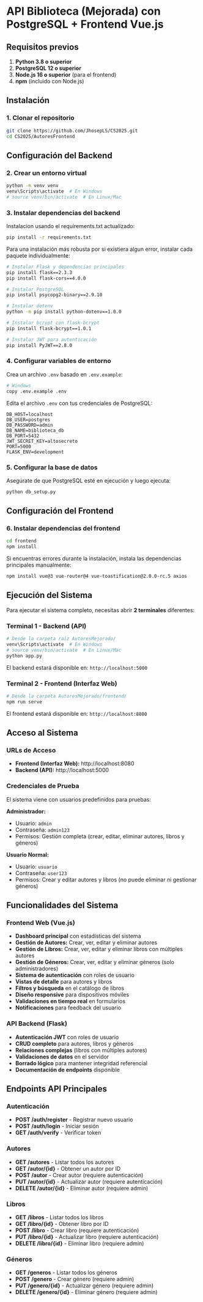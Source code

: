 # API Biblioteca (Mejorada) con PostgreSQL + Frontend Vue.js

## Requisitos previos

1. **Python 3.8 o superior**
2. **PostgreSQL 12 o superior**
3. **Node.js 16 o superior** (para el frontend)
4. **npm** (incluido con Node.js)

## Instalación

### 1. Clonar el repositorio

```bash
git clone https://github.com/JhosepLS/CS2025.git
cd CS2025/AutoresFrontend
```

## Configuración del Backend

### 2. Crear un entorno virtual

```bash
python -m venv venv
venv\Scripts\activate  # En Windows
# source venv/bin/activate  # En Linux/Mac
```

### 3. Instalar dependencias del backend

Instalacion usando el requirements.txt actualizado:

```bash
pip install -r requirements.txt
```

Para una instalación más robusta por si existiera algun error, instalar cada paquete individualmente:
```bash
# Instalar Flask y dependencias principales
pip install flask==2.3.3
pip install flask-cors==4.0.0

# Instalar PostgreSQL
pip install psycopg2-binary==2.9.10

# Instalar dotenv
python -m pip install python-dotenv==1.0.0

# Instalar bcrypt con flask-bcrypt
pip install flask-bcrypt==1.0.1

# Instalar JWT para autenticación
pip install PyJWT==2.8.0
```

### 4. Configurar variables de entorno

Crea un archivo `.env` basado en `.env.example`:

```bash
# Windows
copy .env.example .env
```

Edita el archivo `.env` con tus credenciales de PostgreSQL:

```
DB_HOST=localhost
DB_USER=postgres
DB_PASSWORD=admin
DB_NAME=biblioteca_db
DB_PORT=5432
JWT_SECRET_KEY=altosecreto
PORT=5000
FLASK_ENV=development
```

### 5. Configurar la base de datos

Asegúrate de que PostgreSQL esté en ejecución y luego ejecuta:

```bash
python db_setup.py
```

## Configuración del Frontend

### 6. Instalar dependencias del frontend

```bash
cd frontend
npm install
```

Si encuentras errores durante la instalación, instala las dependencias principales manualmente:

```bash
npm install vue@3 vue-router@4 vue-toastification@2.0.0-rc.5 axios
```

## Ejecución del Sistema

Para ejecutar el sistema completo, necesitas abrir **2 terminales** diferentes:

### Terminal 1 - Backend (API)

```bash
# Desde la carpeta raíz AutoresMejorado/
venv\Scripts\activate  # En Windows
# source venv/bin/activate  # En Linux/Mac
python app.py
```

El backend estará disponible en: `http://localhost:5000`

### Terminal 2 - Frontend (Interfaz Web)

```bash
# Desde la carpeta AutoresMejorado/frontend/
npm run serve
```

El frontend estará disponible en: `http://localhost:8080`

## Acceso al Sistema

### URLs de Acceso

- **Frontend (Interfaz Web):** http://localhost:8080
- **Backend (API):** http://localhost:5000

### Credenciales de Prueba

El sistema viene con usuarios predefinidos para pruebas:

**Administrador:**
- Usuario: `admin`
- Contraseña: `admin123`
- Permisos: Gestión completa (crear, editar, eliminar autores, libros y géneros)

**Usuario Normal:**
- Usuario: `usuario`
- Contraseña: `user123`
- Permisos: Crear y editar autores y libros (no puede eliminar ni gestionar géneros)

## Funcionalidades del Sistema

### Frontend Web (Vue.js)
- **Dashboard principal** con estadísticas del sistema
- **Gestión de Autores:** Crear, ver, editar y eliminar autores
- **Gestión de Libros:** Crear, ver, editar y eliminar libros con múltiples autores
- **Gestión de Géneros:** Crear, ver, editar y eliminar géneros (solo administradores)
- **Sistema de autenticación** con roles de usuario
- **Vistas de detalle** para autores y libros
- **Filtros y búsqueda** en el catálogo de libros
- **Diseño responsive** para dispositivos móviles
- **Validaciones en tiempo real** en formularios
- **Notificaciones** para feedback del usuario

### API Backend (Flask)
- **Autenticación JWT** con roles de usuario
- **CRUD completo** para autores, libros y géneros
- **Relaciones complejas** (libros con múltiples autores)
- **Validaciones de datos** en el servidor
- **Borrado lógico** para mantener integridad referencial
- **Documentación de endpoints** disponible

## Endpoints API Principales

### Autenticación
- **POST /auth/register** - Registrar nuevo usuario
- **POST /auth/login** - Iniciar sesión
- **GET /auth/verify** - Verificar token

### Autores
- **GET /autores** - Listar todos los autores
- **GET /autor/{id}** - Obtener un autor por ID
- **POST /autor** - Crear autor (requiere autenticación)
- **PUT /autor/{id}** - Actualizar autor (requiere autenticación)
- **DELETE /autor/{id}** - Eliminar autor (requiere admin)

### Libros
- **GET /libros** - Listar todos los libros
- **GET /libro/{id}** - Obtener libro por ID
- **POST /libro** - Crear libro (requiere autenticación)
- **PUT /libro/{id}** - Actualizar libro (requiere autenticación)
- **DELETE /libro/{id}** - Eliminar libro (requiere admin)

### Géneros
- **GET /generos** - Listar todos los géneros
- **POST /genero** - Crear género (requiere admin)
- **PUT /genero/{id}** - Actualizar género (requiere admin)
- **DELETE /genero/{id}** - Eliminar género (requiere admin)
